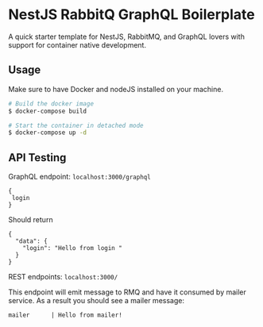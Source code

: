 # NestJS RabbitQ GraphQL Boilerplate
A quick starter template for NestJS, RabbitMQ, and GraphQL lovers with support for container native development.

## Usage
Make sure to have Docker and nodeJS installed on your machine.
```bash
# Build the docker image
$ docker-compose build

# Start the container in detached mode
$ docker-compose up -d
```

## API Testing
GraphQL endpoint: ```localhost:3000/graphql```
```
{
 login
}
```
Should return
```
{
  "data": {
    "login": "Hello from login "
  }
}
```

REST endpoints: ```localhost:3000/```
<p> 
This endpoint will emit message to RMQ and have it consumed by mailer service. As a result you should see a mailer message: 
</p>

```
mailer      | Hello from mailer!
```
